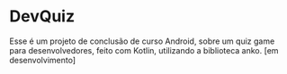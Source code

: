 # DevQuiz
Esse é um projeto de conclusão de curso Android, sobre um quiz game para desenvolvedores, feito com Kotlin, utilizando a biblioteca anko. [em desenvolvimento]
